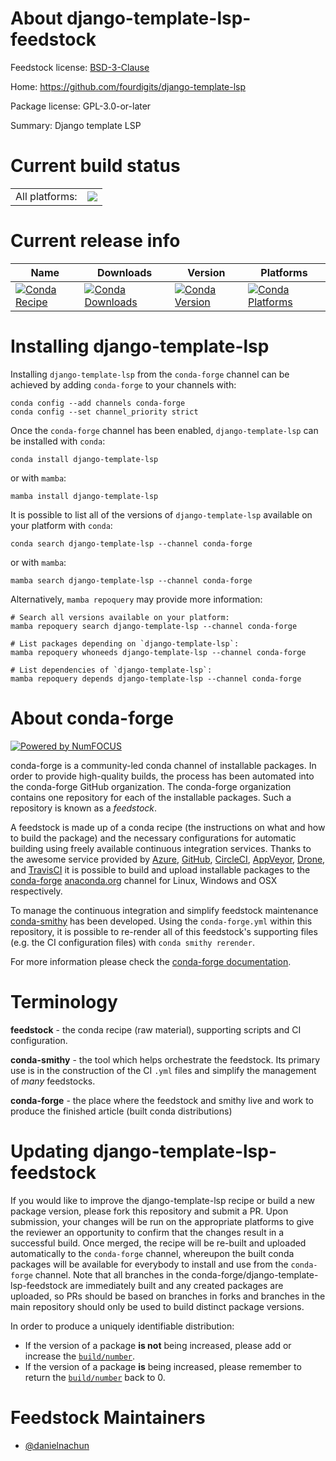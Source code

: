 About django-template-lsp-feedstock
===================================

Feedstock license: [BSD-3-Clause](https://github.com/conda-forge/django-template-lsp-feedstock/blob/main/LICENSE.txt)

Home: https://github.com/fourdigits/django-template-lsp

Package license: GPL-3.0-or-later

Summary: Django template LSP

Current build status
====================


<table><tr><td>All platforms:</td>
    <td>
      <a href="https://dev.azure.com/conda-forge/feedstock-builds/_build/latest?definitionId=25134&branchName=main">
        <img src="https://dev.azure.com/conda-forge/feedstock-builds/_apis/build/status/django-template-lsp-feedstock?branchName=main">
      </a>
    </td>
  </tr>
</table>

Current release info
====================

| Name | Downloads | Version | Platforms |
| --- | --- | --- | --- |
| [![Conda Recipe](https://img.shields.io/badge/recipe-django--template--lsp-green.svg)](https://anaconda.org/conda-forge/django-template-lsp) | [![Conda Downloads](https://img.shields.io/conda/dn/conda-forge/django-template-lsp.svg)](https://anaconda.org/conda-forge/django-template-lsp) | [![Conda Version](https://img.shields.io/conda/vn/conda-forge/django-template-lsp.svg)](https://anaconda.org/conda-forge/django-template-lsp) | [![Conda Platforms](https://img.shields.io/conda/pn/conda-forge/django-template-lsp.svg)](https://anaconda.org/conda-forge/django-template-lsp) |

Installing django-template-lsp
==============================

Installing `django-template-lsp` from the `conda-forge` channel can be achieved by adding `conda-forge` to your channels with:

```
conda config --add channels conda-forge
conda config --set channel_priority strict
```

Once the `conda-forge` channel has been enabled, `django-template-lsp` can be installed with `conda`:

```
conda install django-template-lsp
```

or with `mamba`:

```
mamba install django-template-lsp
```

It is possible to list all of the versions of `django-template-lsp` available on your platform with `conda`:

```
conda search django-template-lsp --channel conda-forge
```

or with `mamba`:

```
mamba search django-template-lsp --channel conda-forge
```

Alternatively, `mamba repoquery` may provide more information:

```
# Search all versions available on your platform:
mamba repoquery search django-template-lsp --channel conda-forge

# List packages depending on `django-template-lsp`:
mamba repoquery whoneeds django-template-lsp --channel conda-forge

# List dependencies of `django-template-lsp`:
mamba repoquery depends django-template-lsp --channel conda-forge
```


About conda-forge
=================

[![Powered by
NumFOCUS](https://img.shields.io/badge/powered%20by-NumFOCUS-orange.svg?style=flat&colorA=E1523D&colorB=007D8A)](https://numfocus.org)

conda-forge is a community-led conda channel of installable packages.
In order to provide high-quality builds, the process has been automated into the
conda-forge GitHub organization. The conda-forge organization contains one repository
for each of the installable packages. Such a repository is known as a *feedstock*.

A feedstock is made up of a conda recipe (the instructions on what and how to build
the package) and the necessary configurations for automatic building using freely
available continuous integration services. Thanks to the awesome service provided by
[Azure](https://azure.microsoft.com/en-us/services/devops/), [GitHub](https://github.com/),
[CircleCI](https://circleci.com/), [AppVeyor](https://www.appveyor.com/),
[Drone](https://cloud.drone.io/welcome), and [TravisCI](https://travis-ci.com/)
it is possible to build and upload installable packages to the
[conda-forge](https://anaconda.org/conda-forge) [anaconda.org](https://anaconda.org/)
channel for Linux, Windows and OSX respectively.

To manage the continuous integration and simplify feedstock maintenance
[conda-smithy](https://github.com/conda-forge/conda-smithy) has been developed.
Using the ``conda-forge.yml`` within this repository, it is possible to re-render all of
this feedstock's supporting files (e.g. the CI configuration files) with ``conda smithy rerender``.

For more information please check the [conda-forge documentation](https://conda-forge.org/docs/).

Terminology
===========

**feedstock** - the conda recipe (raw material), supporting scripts and CI configuration.

**conda-smithy** - the tool which helps orchestrate the feedstock.
                   Its primary use is in the construction of the CI ``.yml`` files
                   and simplify the management of *many* feedstocks.

**conda-forge** - the place where the feedstock and smithy live and work to
                  produce the finished article (built conda distributions)


Updating django-template-lsp-feedstock
======================================

If you would like to improve the django-template-lsp recipe or build a new
package version, please fork this repository and submit a PR. Upon submission,
your changes will be run on the appropriate platforms to give the reviewer an
opportunity to confirm that the changes result in a successful build. Once
merged, the recipe will be re-built and uploaded automatically to the
`conda-forge` channel, whereupon the built conda packages will be available for
everybody to install and use from the `conda-forge` channel.
Note that all branches in the conda-forge/django-template-lsp-feedstock are
immediately built and any created packages are uploaded, so PRs should be based
on branches in forks and branches in the main repository should only be used to
build distinct package versions.

In order to produce a uniquely identifiable distribution:
 * If the version of a package **is not** being increased, please add or increase
   the [``build/number``](https://docs.conda.io/projects/conda-build/en/latest/resources/define-metadata.html#build-number-and-string).
 * If the version of a package **is** being increased, please remember to return
   the [``build/number``](https://docs.conda.io/projects/conda-build/en/latest/resources/define-metadata.html#build-number-and-string)
   back to 0.

Feedstock Maintainers
=====================

* [@danielnachun](https://github.com/danielnachun/)

